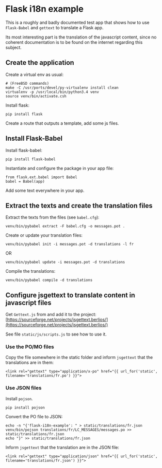 # Flask i18n example

This is a roughly and badly documented test app that shows how to use `Flask-Babel` and `gettext` to translate a Flask app.

Its most interesting part is the translation of the javascript content, since no coherent documentation is to be found on the internet regarding this subject.

## Create the application
Create a virtual env as usual:

    # (FreeBSD commands)
    make -C /usr/ports/devel/py-virtualenv install clean
    virtualenv -p /usr/local/bin/python3.4 venv
    source venv/bin/activate.csh

Install flask:

    pip install flask

Create a route that outputs a template, add some js files.

## Install Flask-Babel
Install flask-babel:

    pip install flask-babel

Instantiate and configure the package in your app file:

    from flask.ext.babel import Babel
    babel = Babel(app)

Add some text everywhere in your app.

## Extract the texts and create the translation files

Extract the texts from the files (see `babel.cfg`):

    venv/bin/pybabel extract -F babel.cfg -o messages.pot .

Create or update your translation files: 

    venv/bin/pybabel init -i messages.pot -d translations -l fr

OR

    venv/bin/pybabel update -i messages.pot -d translations


Compile the translations:

    venv/bin/pybabel compile -d translations

## Configure jsgettext to translate content in javascript files

Get `Gettext.js` from and add it to the project: [https://sourceforge.net/projects/jsgettext.berlios/](https://sourceforge.net/projects/jsgettext.berlios/)

See file `static/js/scripts.js` to see how to use it.

### Use the PO/MO files

Copy the file somewhere in the static folder and inform `jsgettext` that the translations are in them:

    <link rel="gettext" type="application/x-po" href="{{ url_for('static', filename='translations/fr.po') }}">

### Use JSON files

Install `pojson`.

    pip install pojson


Convert the PO file to JSON:


    echo -n "{'flask-i18n-example': " > static/translations/fr.json
    venv/bin/pojson translations/fr/LC_MESSAGES/messages.po >> static/translations/fr.json
    echo "}" >> static/translations/fr.json


Inform `jsgettext` that the translation are in the JSON file:

    <link rel="gettext" type="application/json" href="{{ url_for('static', filename='translations/fr.json') }}">

